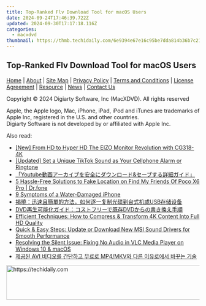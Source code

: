 ```yaml
---
title: Top-Ranked Flv Download Tool for macOS Users
date: 2024-09-24T17:46:39.722Z
updated: 2024-09-30T17:17:18.116Z
categories:
  - macxdvd
thumbnail: https://thmb.techidaily.com/6e9394e67e16c95be7dda814b36b7c21bb54383a50ab2ad1ac5bcf151b169014.jpg
---
```


## Top-Ranked Flv Download Tool for macOS Users

[Home](https://tools.techidaily.com/macxdvd/products/) | [About](https://tools.techidaily.com/macxdvd/products/) | [Site Map](https://tools.techidaily.com/macxdvd/products/) | [Privacy Policy](https://tools.techidaily.com/macxdvd/products/) | [Terms and Conditions](https://tools.techidaily.com/macxdvd/products/) | [License Agreement](https://tools.techidaily.com/macxdvd/products/) | [Resource](https://tools.techidaily.com/macxdvd/products/) | [News](https://tools.techidaily.com/macxdvd/products/) | [Contact Us](https://tools.techidaily.com/macxdvd/products/)

Copyright © 2024 Digiarty Software, Inc (MacXDVD). All rights reserved

Apple, the Apple logo, Mac, iPhone, iPad, iPod and iTunes are trademarks of Apple Inc, registered in the U.S. and other countries.  
Digiarty Software is not developed by or affiliated with Apple Inc.

<ins class="adsbygoogle"
     style="display:block"
     data-ad-format="autorelaxed"
     data-ad-client="ca-pub-7571918770474297"
     data-ad-slot="1223367746"></ins>

<ins class="adsbygoogle"
     style="display:block"
     data-ad-client="ca-pub-7571918770474297"
     data-ad-slot="8358498916"
     data-ad-format="auto"
     data-full-width-responsive="true"></ins>

<span class="atpl-alsoreadstyle">Also read:</span>
<div><ul>
<li><a href="https://some-techniques.techidaily.com/new-from-hd-to-hyper-hd-the-eizo-monitor-revolution-with-cg318-4k/"><u>[New] From HD to Hyper HD The EIZO Monitor Revolution with CG318-4K</u></a></li>
<li><a href="https://article-files.techidaily.com/updated-set-a-unique-tiktok-sound-as-your-cellphone-alarm-or-ringtone/"><u>[Updated] Set a Unique TikTok Sound as Your Cellphone Alarm or Ringtone</u></a></li>
<li><a href="https://win-answers.techidaily.com/youtubeand/"><u>「Youtube動画アーカイブを安全にダウンロード&セーブする詳細ガイド」</u></a></li>
<li><a href="https://location-fake.techidaily.com/5-hassle-free-solutions-to-fake-location-on-find-my-friends-of-poco-x6-pro-drfone-by-drfone-virtual-android/"><u>5 Hassle-Free Solutions to Fake Location on Find My Friends Of Poco X6 Pro | Dr.fone</u></a></li>
<li><a href="https://fox-that.techidaily.com/9-symptoms-of-a-water-damaged-iphone/"><u>9 Symptoms of a Water-Damaged iPhone</u></a></li>
<li><a href="https://discover-amazing.techidaily.com/usb/"><u>揭曉：迅速且簡單的方法，如何逐一复制光碟到台式机或USB存储设备</u></a></li>
<li><a href="https://discover-amazing.techidaily.com/1725290576966-dvddvd/"><u>DVD再生可能化ガイド：コストフリーで既存DVDからの書き換え手順</u></a></li>
<li><a href="https://discover-amazing.techidaily.com/efficient-techniques-how-to-compress-and-transform-4k-content-into-full-hd-quality/"><u>Efficient Techniques: How to Compress & Transform 4K Content Into Full HD Quality</u></a></li>
<li><a href="https://hardware-help.techidaily.com/quick-and-easy-steps-update-or-download-new-msi-sound-drivers-for-smooth-performance/"><u>Quick & Easy Steps: Update or Download New MSI Sound Drivers for Smooth Performance</u></a></li>
<li><a href="https://discover-amazing.techidaily.com/resolving-the-silent-issue-fixing-no-audio-in-vlc-media-player-on-windows-10-and-macos/"><u>Resolving the Silent Issue: Fixing No Audio in VLC Media Player on Windows 10 & macOS</u></a></li>
<li><a href="https://win-solutions.techidaily.com/avi-mp4mkv/"><u>제공된 AVI 비디오를 간단하고 무료로 MP4/MKV와 다른 이유로에서 바꾸는 기술</u></a></li>
</ul></div>

<!-- affiliate ads begin -->
<a href="https://laganoo.pxf.io/c/5597632/1484944/16446" target="_top" id="1484944">
  <img src="//a.impactradius-go.com/display-ad/16446-1484944" border="0" alt="https://techidaily.com" width="728" height="90"/>
</a>
<img height="0" width="0" src="https://laganoo.pxf.io/i/5597632/1484944/16446" style="position:absolute;visibility:hidden;" border="0" />
<!-- affiliate ads end -->

